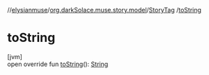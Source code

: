 //[elysianmuse](../../../index.md)/[org.darkSolace.muse.story.model](../index.md)/[StoryTag](index.md)
/[toString](to-string.md)

# toString

[jvm]\
open override
fun [toString](to-string.md)(): [String](https://kotlinlang.org/api/latest/jvm/stdlib/kotlin/-string/index.html)
